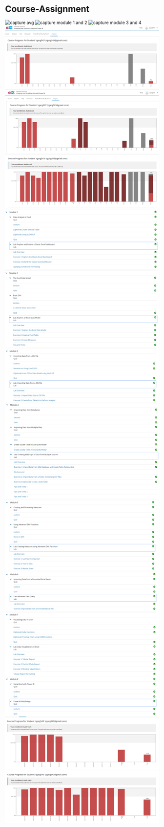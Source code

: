 # Course-Assignment

![capture avg](https://user-images.githubusercontent.com/45216408/48887291-c4219980-ee54-11e8-80f7-baec6b0e68f4.PNG)
![capture module 1 and 2](https://user-images.githubusercontent.com/45216408/48887300-cab01100-ee54-11e8-9a2d-d335bd9e4fdc.PNG)
![capture module 3 and 4](https://user-images.githubusercontent.com/45216408/48887312-d3a0e280-ee54-11e8-80d4-16f2b202d014.PNG)
![](Capture543.PNG)
![](Capture686584165648.PNG)
![](course.PNG)
![](Capture3amodule1.PNG)
![](Capture3amodule2.PNG)
![](Capture3amodule3.PNG)
![](Capture3amodule4.PNG)
![](Capture3amodule5.PNG)
![](Capture3amodule6.PNG)
![](Capture3amodule7.PNG)
![](Capture3amodule8.PNG)
![](Course2module1,2.PNG)
![](Course2.PNG)
